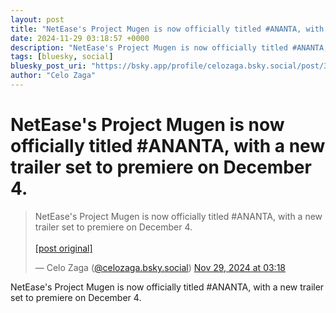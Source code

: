 ```yaml
---
layout: post
title: "NetEase's Project Mugen is now officially titled #ANANTA, with a new trailer set to premiere on December 4."
date: 2024-11-29 03:18:57 +0000
description: "NetEase's Project Mugen is now officially titled #ANANTA, with a new trailer set to premiere on December 4."
tags: [bluesky, social]
bluesky_post_uri: "https://bsky.app/profile/celozaga.bsky.social/post/3lc2mof7rts2o"
author: "Celo Zaga"
---
```


<h1 class="bluesky-post-title">NetEase's Project Mugen is now officially titled #ANANTA, with a new trailer set to premiere on December 4.</h1>


<blockquote class="bluesky-embed" data-bluesky-uri="at://did:plc:lmh6rennptq77inaztnovw4b/app.bsky.feed.post/3lc2mof7rts2o" data-bluesky-embed-color-mode="system">
<p lang="">NetEase's Project Mugen is now officially titled #ANANTA, with a new trailer set to premiere on December 4.<br><br><a href="https://bsky.app/profile/celozaga.bsky.social/post/3lc2mof7rts2o">[post original]</a></p>
&mdash; Celo Zaga (<a href="https://bsky.app/profile/did:plc:lmh6rennptq77inaztnovw4b">@celozaga.bsky.social</a>) <a href="https://bsky.app/profile/celozaga.bsky.social/post/3lc2mof7rts2o">Nov 29, 2024 at 03:18</a>
</blockquote>
<script async src="https://embed.bsky.app/static/embed.js" charset="utf-8"></script>


<p class="bluesky-post-description">NetEase's Project Mugen is now officially titled #ANANTA, with a new trailer set to premiere on December 4.</p>
